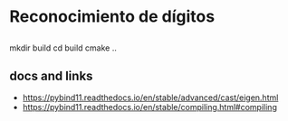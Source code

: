 # Reconocimiento de dígitos


##
mkdir build
cd build
cmake ..


## docs and links

- https://pybind11.readthedocs.io/en/stable/advanced/cast/eigen.html
- https://pybind11.readthedocs.io/en/stable/compiling.html#compiling
